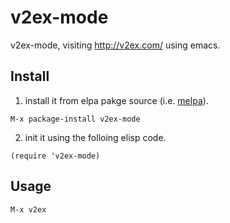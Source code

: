 # v2ex-mode
v2ex-mode, visiting http://v2ex.com/ using emacs.

## Install
1. install it from elpa pakge source (i.e. [melpa](https://melpa.org/)).  
```elisp
M-x package-install v2ex-mode
```
2. init it using the folloing elisp code.  
```elisp
(require 'v2ex-mode)
```

## Usage
```elisp
M-x v2ex
```
